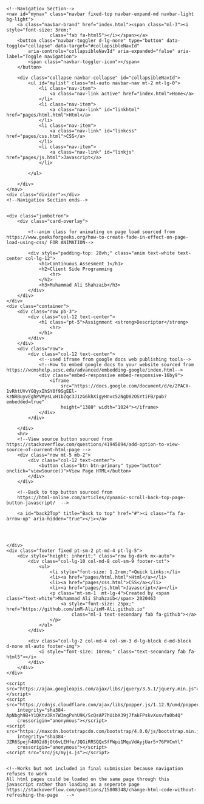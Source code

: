 <!DOCTYPE html>
<html lang="en">

<head>
    <meta charset="UTF-8">
    <meta http-equiv="X-UA-Compatible" content="IE=edge">
    <meta name="viewport" content="width=device-width, initial-scale=1.0">
    <title>2020463- Shahzaib, Muhammad Ali</title>
    <link rel="icon" href="src/img/ref.png" type="image/icon type">
    <link href="https://fonts.googleapis.com/css2?family=Poppins:wght@500&display=swap" rel="stylesheet">
    <link rel="stylesheet" href="https://pro.fontawesome.com/releases/v5.10.0/css/all.css"
        integrity="sha384-AYmEC3Yw5cVb3ZcuHtOA93w35dYTsvhLPVnYs9eStHfGJvOvKxVfELGroGkvsg+p" crossorigin="anonymous" />
    <!-- Latest compiled and minified CSS -->
    <link rel="stylesheet" href="https://maxcdn.bootstrapcdn.com/bootstrap/4.0.0/css/bootstrap.min.css"
        integrity="sha384-Gn5384xqQ1aoWXA+058RXPxPg6fy4IWvTNh0E263XmFcJlSAwiGgFAW/dAiS6JXm" crossorigin="anonymous">
    <link href="src/css/style.css" rel="stylesheet">
</head>

<body>

    <!--Navigatiov Section-->
    <nav id="mynav" class="navbar fixed-top navbar-expand-md navbar-light bg-light">
        <a class="navbar-brand" href="index.html"><span class="ml-3"><i style="font-size: 3rem;"
                    class="fab fa-html5"></i></span></a>
        <button class="navbar-toggler d-lg-none" type="button" data-toggle="collapse" data-target="#collapsibleNavId"
            aria-controls="collapsibleNavId" aria-expanded="false" aria-label="Toggle navigation">
            <span class="navbar-toggler-icon"></span>
        </button>

        <div class="collapse navbar-collapse" id="collapsibleNavId">
            <ul id="mylist" class="ml-auto navbar-nav mt-2 mt-lg-0">
                <li class="nav-item">
                    <a class="nav-link active" href="index.html">Home</a>
                </li>
                <li class="nav-item">
                    <a class="nav-link" id="linkhtml" href="pages/html.html">Html</a>
                </li>
                <li class="nav-item">
                    <a class="nav-link" id="linkcss" href="pages/css.html">CSS</a>
                </li>
                <li class="nav-item">
                    <a class="nav-link" id="linkjs" href="pages/js.html">Javascript</a>
                </li>

            </ul>

        </div>
    </nav>
    <div class="divider"></div>
    <!--Navigatiov Section ends-->


    <div class="jumbotron">
        <div class="card-overlay">

            <!--anim class for animating on page load sourced from https://www.geeksforgeeks.org/how-to-create-fade-in-effect-on-page-load-using-css/ FOR ANIMATION-->

            <div style="padding-top: 28vh;" class="anim text-white text-center col-lg-12">
                <h1>Continuous Assesment 1</h1>
                <h2>Client Side Programming
                    <hr>
                </h2>
                <h3>Muhammad Ali Shahzaib</h3>
            </div>
        </div>
    </div>
    <div class="container">
        <div class="row pb-3">
            <div class="col-12 text-center">
                <h1 class="pt-5">Assignment <strong>Descriptor</strong>
                    <hr>
                </h1>
            </div>
        </div>
        <div class="row">
            <div class="col-12 text-center">
                <!--used iframe from google docs web publishing tools-->
                <!--How to embed google docs to your website sourced from https://wcmshelp.ucsc.edu/advanced/embedding-google/index.html-->
                <div class="embed-responsive embed-responsive-16by9">
                    <iframe
                        src="https://docs.google.com/document/d/e/2PACX-1vRhtUVvYGQyxIhSY0f9SgEEl-kzNRBuyvEghPVMysLvH1bZqc3J1zG6khXigyHnvc52NgD82OSYtiFB/pub?embedded=true"
                        height="1380" width="1024"></iframe>
                </div>
            </div>

        </div>
        <hr>
        <!--View source button sourced from 
    https://stackoverflow.com/questions/41945094/add-option-to-view-source-of-current-html-page -->
        <div class="row mt-5 mb-2">
            <div class="col-12 text-center">
                <button class="btn btn-primary" type="button" onclick="viewSource()">View Page HTML</button>
            </div>
        </div>

        <!--Back to top button sourced from 
        https://html-online.com/articles/dynamic-scroll-back-top-page-button-javascript/  -->

        <a id="back2Top" title="Back to top" href="#"><i class="fa fa-arrow-up" aria-hidden="true"></i></a>




    </div>
    <div class="footer fixed pt-sm-2 pt-md-4 pt-lg-5">
        <div style="height: inherit;" class="row bg-dark mx-auto">
            <div class="col-lg-10 col-md-8 col-sm-9 footer-txt">
                <ul>
                    <li style="font-size: 1.2rem;">Quick Links:</li>
                    <li><a href="pages/html.html">Html</a></li>
                    <li><a href="pages/css.html">CSS</a></li>
                    <li><a href="pages/js.html">Javascript</a></li>
                    <p class="mt-sm-1  mt-lg-4">Created by <span class="text-white">Muhammad Ali Shahzaib</span> 2020463
                        <a style="font-size: 25px;" href="https://github.com/imM-Ali/imM-Ali.github.io"
                            class="ml-1 text-secondary fab fa-github"></a>
                    </p>
                </ul>
            </div>

            <div class="col-lg-2 col-md-4 col-sm-3 d-lg-block d-md-block d-none ml-auto footer-img">
                <i style="font-size: 10rem;" class="text-secondary fab fa-html5"></i>
            </div>
        </div>
    </div>

    <script src="https://ajax.googleapis.com/ajax/libs/jquery/3.5.1/jquery.min.js"></script>
    <script src="https://cdnjs.cloudflare.com/ajax/libs/popper.js/1.12.9/umd/popper.min.js"
        integrity="sha384-ApNbgh9B+Y1QKtv3Rn7W3mgPxhU9K/ScQsAP7hUibX39j7fakFPskvXusvfa0b4Q"
        crossorigin="anonymous"></script>
    <script src="https://maxcdn.bootstrapcdn.com/bootstrap/4.0.0/js/bootstrap.min.js"
        integrity="sha384-JZR6Spejh4U02d8jOt6vLEHfe/JQGiRRSQQxSfFWpi1MquVdAyjUar5+76PVCmYl"
        crossorigin="anonymous"></script>
    <script src="src/js/myjs.js"></script>


    <!--Works but not included in final submission because navigation refuses to work
    All html pages could be loaded on the same page through this javascript rather than loading as a seperate page 
    https://stackoverflow.com/questions/15808348/change-html-code-without-refreshing-the-page   -->

</body>

</html>